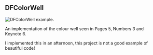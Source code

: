 DFColorWell
---------------

![DFColorWell example.](https://github.com/danieljfarrell/DFColorWell/blob/master/screenshot.png)

An implementation of the colour well seen in Pages 5, Numbers 3 and Keynote 6.

I implemented this in an afternoon, this project is not a good example of beautiful code!

